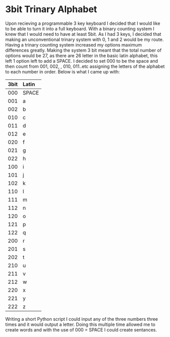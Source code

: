 # 3bit Trinary Alphabet

Upon recieving a programmable 3 key keyboard I decided that I would like to be able to turn it into a full keyboard. With a binary counting system I knew that I would need to have at least 5bit. As I had 3 keys, I decided that making an unconventional trinary system with 0, 1 and 2 would be my route. Having a trinary counting system increased my options maximum differences greatly. Making the system 3 bit meant that the total number of options would be 27, as there are 26 letter in the basic latin alphabet, this left 1 option left to add a SPACE. I decided to set 000 to be the space and then count from 001, 002, , 010, 011..etc assigning the letters of the alphabet to each number in order. Below is what I came up with:

| 3bit |  Latin |
|------|:-------|
| 000  |  SPACE | 
| 001  |  a     |
| 002  |  b     |
| 010  |  c     |
| 011  |  d     |
| 012  |  e     |
| 020  |  f     |
| 021  |  g     |
| 022  |  h     |
| 100  |  i     |
| 101  |  j     |
| 102  |  k     |
| 110  |  l     |
| 111  |  m     |
| 112  |  n     |
| 120  |  o     |
| 121  |  p     |
| 122  |  q     |
| 200  |  r     |
| 201  |  s     |
| 202  |  t     |
| 210  |  u     | 
| 211  |  v     |
| 212  |  w     |
| 220  |  x     |
| 221  |  y     |
| 222  |  z     |

Writing a short Python script I could input any of the three numbers three times and it would output a letter. Doing this multiple time allowed me to create words and with the use of 000 = SPACE I could create sentances. 
